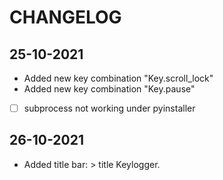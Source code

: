 # CHANGELOG

## 25-10-2021
* Added new key combination "Key.scroll_lock"
* Added new key combination "Key.pause"
* [ ] subprocess not working under pyinstaller

## 26-10-2021
* Added title bar: > title Keylogger.